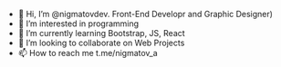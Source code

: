 - 👋 Hi, I’m @nigmatovdev. Front-End Developr and Graphic Designer)
- 👀 I’m interested in programming
- 🌱 I’m currently learning Bootstrap, JS, React
- 💞️ I’m looking to collaborate on Web Projects
- 📫 How to reach me t.me/nigmatov_a

<!---
nigmatovdev/nigmatovdev is a ✨ special ✨ repository because its `README.md` (this file) appears on your GitHub profile.
You can click the Preview link to take a look at your changes.
--->
